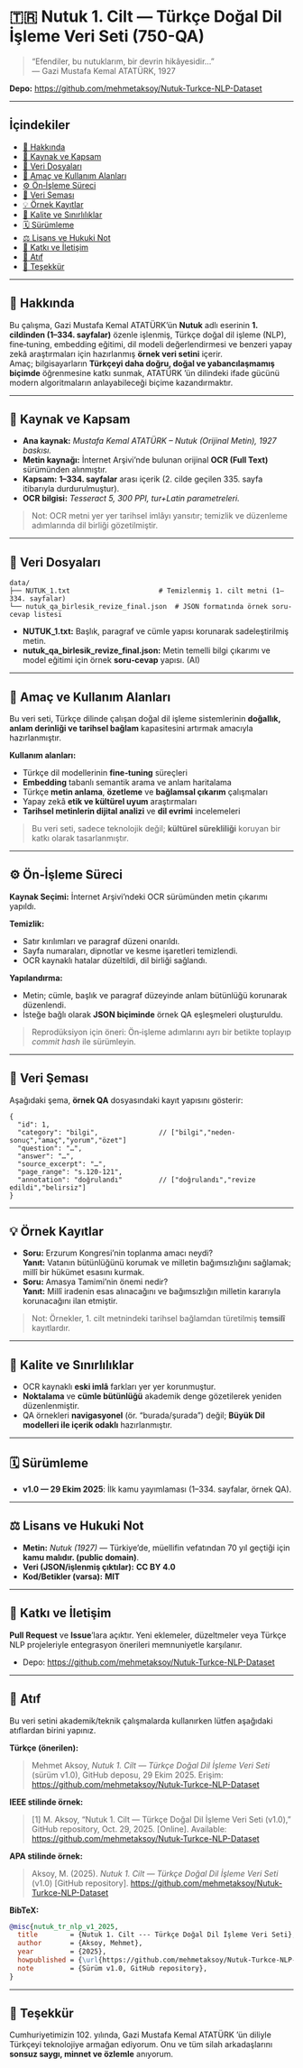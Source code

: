 # 🇹🇷 Nutuk 1. Cilt — Türkçe Doğal Dil İşleme Veri Seti (750-QA)

> “Efendiler, bu nutuklarım, bir devrin hikâyesidir...”  
> — Gazi Mustafa Kemal ATATÜRK, 1927

**Depo:** https://github.com/mehmetaksoy/Nutuk-Turkce-NLP-Dataset

---

## İçindekiler

- [📘 Hakkında](#-hakkında)
- [📖 Kaynak ve Kapsam](#-kaynak-ve-kapsam)
- [📂 Veri Dosyaları](#-veri-dosyaları)
- [🎯 Amaç ve Kullanım Alanları](#-amaç-ve-kullanım-alanları)
- [⚙️ Ön‑İşleme Süreci](#️-ön-işleme-süreci)
- [🧩 Veri Şeması](#-veri-şeması)
- [💡 Örnek Kayıtlar](#-örnek-kayıtlar)
- [🧠 Kalite ve Sınırlılıklar](#-kalite-ve-sınırlılıklar)
- [🗓️ Sürümleme](#️-sürümleme)
- [⚖️ Lisans ve Hukuki Not](#-lisans-ve-hukuki-not)
- [🤝 Katkı ve İletişim](#-katkı-ve-iletişim)
- [📜 Atıf](#-atıf)
- [🙏 Teşekkür](#-teşekkür)

---

## 📘 Hakkında

Bu çalışma, Gazi Mustafa Kemal ATATÜRK’ün **Nutuk** adlı eserinin **1. cildinden (1–334. sayfalar)** özenle işlenmiş, Türkçe doğal dil işleme (NLP), fine‑tuning, embedding eğitimi, dil modeli değerlendirmesi ve benzeri yapay zekâ araştırmaları için hazırlanmış **örnek veri setini** içerir.  
Amaç; bilgisayarların **Türkçeyi daha doğru, doğal ve yabancılaşmamış biçimde** öğrenmesine katkı sunmak, ATATÜRK ’ün dilindeki ifade gücünü modern algoritmaların anlayabileceği biçime kazandırmaktır.

---

## 📖 Kaynak ve Kapsam

- **Ana kaynak:** *Mustafa Kemal ATATÜRK – Nutuk (Orijinal Metin), 1927 baskısı.*  
- **Metin kaynağı:** İnternet Arşivi’nde bulunan orijinal **OCR (Full Text)** sürümünden alınmıştır.  
- **Kapsam:** **1–334. sayfalar** arası içerik (2. cilde geçilen 335. sayfa itibarıyla durdurulmuştur).  
- **OCR bilgisi:** *Tesseract 5, 300 PPI, tur+Latin parametreleri.*

> Not: OCR metni yer yer tarihsel imlâyı yansıtır; temizlik ve düzenleme adımlarında dil birliği gözetilmiştir.

---

## 📂 Veri Dosyaları

```
data/
├── NUTUK_1.txt                      # Temizlenmiş 1. cilt metni (1–334. sayfalar)
└── nutuk_qa_birlesik_revize_final.json  # JSON formatında örnek soru-cevap listesi
```

- **NUTUK_1.txt:** Başlık, paragraf ve cümle yapısı korunarak sadeleştirilmiş metin.  
- **nutuk_qa_birlesik_revize_final.json:** Metin temelli bilgi çıkarımı ve model eğitimi için örnek **soru‑cevap** yapısı. (AI)

---

## 🎯 Amaç ve Kullanım Alanları

Bu veri seti, Türkçe dilinde çalışan doğal dil işleme sistemlerinin **doğallık, anlam derinliği ve tarihsel bağlam** kapasitesini artırmak amacıyla hazırlanmıştır.

**Kullanım alanları:**

- Türkçe dil modellerinin **fine‑tuning** süreçleri  
- **Embedding** tabanlı semantik arama ve anlam haritalama  
- Türkçe **metin anlama**, **özetleme** ve **bağlamsal çıkarım** çalışmaları  
- Yapay zekâ **etik ve kültürel uyum** araştırmaları  
- **Tarihsel metinlerin dijital analizi** ve **dil evrimi** incelemeleri  

> Bu veri seti, sadece teknolojik değil; **kültürel sürekliliği** koruyan bir katkı olarak tasarlanmıştır.

---

## ⚙️ Ön‑İşleme Süreci

**Kaynak Seçimi:** İnternet Arşivi’ndeki OCR sürümünden metin çıkarımı yapıldı.  

**Temizlik:**  

- Satır kırılımları ve paragraf düzeni onarıldı.  
- Sayfa numaraları, dipnotlar ve kesme işaretleri temizlendi.  
- OCR kaynaklı hatalar düzeltildi, dil birliği sağlandı.  

**Yapılandırma:**  

- Metin; cümle, başlık ve paragraf düzeyinde anlam bütünlüğü korunarak düzenlendi.  
- İsteğe bağlı olarak **JSON biçiminde** örnek QA eşleşmeleri oluşturuldu.

> Reprodüksiyon için öneri: Ön‑işleme adımlarını ayrı bir betikte toplayıp *commit hash* ile sürümleyin.

---

## 🧩 Veri Şeması

Aşağıdaki şema, **örnek QA** dosyasındaki kayıt yapısını gösterir:

```jsonc
{
  "id": 1,
  "category": "bilgi",               // ["bilgi","neden-sonuç","amaç","yorum","özet"]
  "question": "…",
  "answer": "…",
  "source_excerpt": "…",
  "page_range": "s.120-121",
  "annotation": "doğrulandı"         // ["doğrulandı","revize edildi","belirsiz"]
}
```

---

## 💡 Örnek Kayıtlar

- **Soru:** Erzurum Kongresi’nin toplanma amacı neydi?  
  **Yanıt:** Vatanın bütünlüğünü korumak ve milletin bağımsızlığını sağlamak; millî bir hükümet esasını kurmak.
- **Soru:** Amasya Tamimi’nin önemi nedir?  
  **Yanıt:** Millî iradenin esas alınacağını ve bağımsızlığın milletin kararıyla korunacağını ilan etmiştir.

> Not: Örnekler, 1. cilt metnindeki tarihsel bağlamdan türetilmiş **temsilî** kayıtlardır.

---

## 🧠 Kalite ve Sınırlılıklar

- OCR kaynaklı **eski imlâ** farkları yer yer korunmuştur.  
- **Noktalama** ve **cümle bütünlüğü** akademik denge gözetilerek yeniden düzenlenmiştir.  
- QA örnekleri **navigasyonel** (ör. “burada/şurada”) değil; **Büyük Dil modelleri ile içerik odaklı** hazırlanmıştır.

---

## 🗓️ Sürümleme

- **v1.0 — 29 Ekim 2025**: İlk kamu yayımlaması (1–334. sayfalar, örnek QA).

---

## ⚖️ Lisans ve Hukuki Not

- **Metin:** *Nutuk (1927)* — Türkiye’de, müellifin vefatından 70 yıl geçtiği için **kamu malıdır. (public domain)**.  
- **Veri (JSON/işlenmiş çıktılar):** **CC BY 4.0**  
- **Kod/Betikler (varsa):** **MIT**

---

## 🤝 Katkı ve İletişim

**Pull Request** ve **Issue**’lara açıktır. Yeni eklemeler, düzeltmeler veya Türkçe NLP projeleriyle entegrasyon önerileri memnuniyetle karşılanır.  

- Depo: https://github.com/mehmetaksoy/Nutuk-Turkce-NLP-Dataset

---

## 📜 Atıf

Bu veri setini akademik/teknik çalışmalarda kullanırken lütfen aşağıdaki atıflardan birini yapınız.

**Türkçe (önerilen):**  

> Mehmet Aksoy, *Nutuk 1. Cilt — Türkçe Doğal Dil İşleme Veri Seti* (sürüm v1.0), GitHub deposu, 29 Ekim 2025. Erişim: https://github.com/mehmetaksoy/Nutuk-Turkce-NLP-Dataset

**IEEE stilinde örnek:**  

> [1] M. Aksoy, “Nutuk 1. Cilt — Türkçe Doğal Dil İşleme Veri Seti (v1.0),” GitHub repository, Oct. 29, 2025. [Online]. Available: https://github.com/mehmetaksoy/Nutuk-Turkce-NLP-Dataset

**APA stilinde örnek:**  

> Aksoy, M. (2025). *Nutuk 1. Cilt — Türkçe Doğal Dil İşleme Veri Seti* (v1.0) [GitHub repository]. https://github.com/mehmetaksoy/Nutuk-Turkce-NLP-Dataset

**BibTeX:**

```bibtex
@misc{nutuk_tr_nlp_v1_2025,
  title        = {Nutuk 1. Cilt --- Türkçe Doğal Dil İşleme Veri Seti},
  author       = {Aksoy, Mehmet},
  year         = {2025},
  howpublished = {\url{https://github.com/mehmetaksoy/Nutuk-Turkce-NLP-Dataset}},
  note         = {Sürüm v1.0, GitHub repository},
}
```

---

## 🙏 Teşekkür

Cumhuriyetimizin 102. yılında, Gazi Mustafa Kemal ATATÜRK ’ün diliyle Türkçeyi teknolojiye armağan ediyorum. Onu ve tüm silah arkadaşlarını **sonsuz saygı, minnet ve özlemle** anıyorum.
